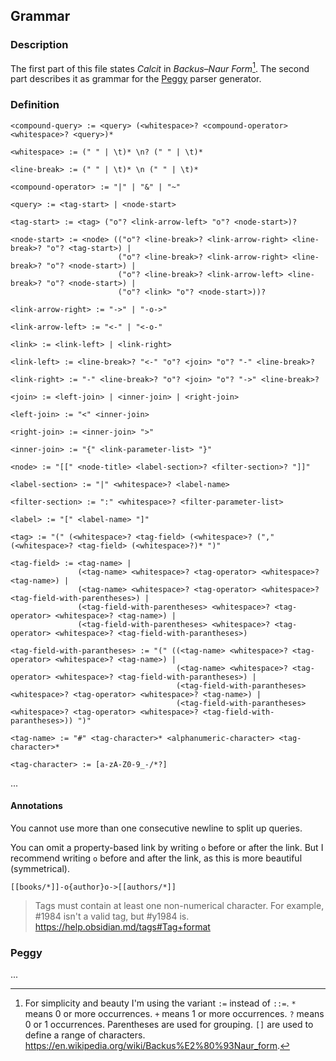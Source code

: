 ## Grammar

### Description

The first part of this file states *Calcit* in *Backus–Naur Form*[^1]. The second part describes it as grammar for the [Peggy](https://peggyjs.org/) parser generator.

### Definition

```
<compound-query> := <query> (<whitespace>? <compound-operator> <whitespace>? <query>)*

<whitespace> := (" " | \t)* \n? (" " | \t)*   

<line-break> := (" " | \t)* \n (" " | \t)*

<compound-operator> := "|" | "&" | "~"

<query> := <tag-start> | <node-start>

<tag-start> := <tag> ("o"? <link-arrow-left> "o"? <node-start>)?

<node-start> := <node> (("o"? <line-break>? <link-arrow-right> <line-break>? "o"? <tag-start>) |                        
                        ("o"? <line-break>? <link-arrow-right> <line-break>? "o"? <node-start>) |
                        ("o"? <line-break>? <link-arrow-left> <line-break>? "o"? <node-start>) |
                        ("o"? <link> "o"? <node-start>))?

<link-arrow-right> := "->" | "-o->"

<link-arrow-left> := "<-" | "<-o-"

<link> := <link-left> | <link-right>

<link-left> := <line-break>? "<-" "o"? <join> "o"? "-" <line-break>?

<link-right> := "-" <line-break>? "o"? <join> "o"? "->" <line-break>?

<join> := <left-join> | <inner-join> | <right-join>

<left-join> := "<" <inner-join>

<right-join> := <inner-join> ">"

<inner-join> := "{" <link-parameter-list> "}"

<node> := "[[" <node-title> <label-section>? <filter-section>? "]]"

<label-section> := "|" <whitespace>? <label-name>

<filter-section> := ":" <whitespace>? <filter-parameter-list>

<label> := "[" <label-name> "]"

<tag> := "(" (<whitespace>? <tag-field> (<whitespace>? ("," (<whitespace>? <tag-field> (<whitespace>?)* ")"

<tag-field> := <tag-name> |
               (<tag-name> <whitespace>? <tag-operator> <whitespace>? <tag-name>) |
               (<tag-name> <whitespace>? <tag-operator> <whitespace>? <tag-field-with-parentheses>) |
               (<tag-field-with-parentheses> <whitespace>? <tag-operator> <whitespace>? <tag-name>) |
               (<tag-field-with-parentheses> <whitespace>? <tag-operator> <whitespace>? <tag-field-with-parantheses>)

<tag-field-with-parantheses> := "(" ((<tag-name> <whitespace>? <tag-operator> <whitespace>? <tag-name>) |
                                     (<tag-name> <whitespace>? <tag-operator> <whitespace>? <tag-field-with-parantheses>) |
                                     (<tag-field-with-parantheses> <whitespace>? <tag-operator> <whitespace>? <tag-name>) |
                                     (<tag-field-with-parantheses> <whitespace>? <tag-operator> <whitespace>? <tag-field-with-parantheses>)) ")"

<tag-name> := "#" <tag-character>* <alphanumeric-character> <tag-character>*

<tag-character> := [a-zA-Z0-9_-/*?]                          

```

...

#### Annotations

You cannot use more than one consecutive newline to split up queries.

You can omit a property-based link by writing `o` before or after the link. But I recommend writing `o` before and after the link, as this is more beautiful (symmetrical).

```
[[books/*]]-o{author}o->[[authors/*]]
```

> Tags must contain at least one non-numerical character. For example, #1984 isn't a valid tag, but #y1984 is.
> https://help.obsidian.md/tags#Tag+format

### Peggy

...


[^1]: For simplicity and beauty I'm using the variant `:=` instead of `::=`. `*` means 0 or more occurrences. `+` means 1 or more occurrences. `?` means 0 or 1 occurrences. Parentheses are used for grouping. `[]` are used to define a range of characters. https://en.wikipedia.org/wiki/Backus%E2%80%93Naur_form. 
